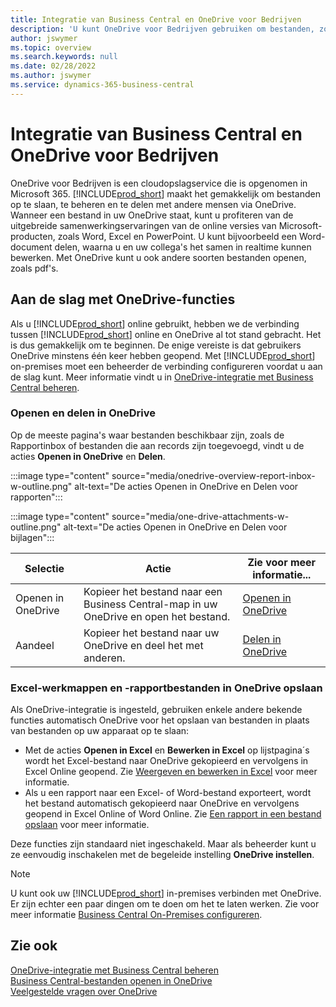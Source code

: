 ```yaml
---
title: Integratie van Business Central en OneDrive voor Bedrijven
description: 'U kunt OneDrive voor Bedrijven gebruiken om bestanden, zoals rapporten of bestandsbijlagen, op te slaan, te beheren en te delen. Ook als u het spelt als One Drive.'
author: jswymer
ms.topic: overview
ms.search.keywords: null
ms.date: 02/28/2022
ms.author: jswymer
ms.service: dynamics-365-business-central
---
```


# <a name="business-central-and-onedrive-for-business-integration"></a>Integratie van Business Central en OneDrive voor Bedrijven

OneDrive voor Bedrijven is een cloudopslagservice die is opgenomen in Microsoft 365. [!INCLUDE[prod_short](includes/prod_short.md)] maakt het gemakkelijk om bestanden op te slaan, te beheren en te delen met andere mensen via OneDrive. Wanneer een bestand in uw OneDrive staat, kunt u profiteren van de uitgebreide samenwerkingservaringen van de online versies van Microsoft-producten, zoals Word, Excel en PowerPoint. U kunt bijvoorbeeld een Word-document delen, waarna u en uw collega's het samen in realtime kunnen bewerken. Met OneDrive kunt u ook andere soorten bestanden openen, zoals pdf's. 

## <a name="get-started-with-onedrive-features"></a>Aan de slag met OneDrive-functies

Als u [!INCLUDE[prod_short](includes/prod_short.md)] online gebruikt, hebben we de verbinding tussen [!INCLUDE[prod_short](includes/prod_short.md)] online en OneDrive al tot stand gebracht. Het is dus gemakkelijk om te beginnen. De enige vereiste is dat gebruikers OneDrive minstens één keer hebben geopend. Met [!INCLUDE[prod_short](includes/prod_short.md)] on-premises moet een beheerder de verbinding configureren voordat u aan de slag kunt. Meer informatie vindt u in [OneDrive-integratie met Business Central beheren](admin-onedrive-integration.md).

<!-- We've created the connection between [!INCLUDE[prod_short](includes/prod_short.md)] online and OneDrive, so it's easy to get started. The only requirement is that users have opened OneDrive at least one time. -->

### <a name="open-and-share-in-onedrive"></a>Openen en delen in OneDrive

Op de meeste pagina's waar bestanden beschikbaar zijn, zoals de Rapportinbox of bestanden die aan records zijn toegevoegd, vindt u de acties **Openen in OneDrive** en **Delen**.

:::image type="content" source="media/onedrive-overview-report-inbox-w-outline.png" alt-text="De acties Openen in OneDrive en Delen voor rapporten":::


:::image type="content" source="media/one-drive-attachments-w-outline.png" alt-text="De acties Openen in OneDrive en Delen voor bijlagen":::

|Selectie|Actie|Zie voor meer informatie...|
|---------|-----|----------------|
|Openen in OneDrive|Kopieer het bestand naar een Business Central-map in uw OneDrive en open het bestand.|[Openen in OneDrive](across-share-onedrive.md#open-in-onedrive) |
|Aandeel|Kopieer het bestand naar uw OneDrive en deel het met anderen.|[Delen in OneDrive](across-share-onedrive.md#share) |

### <a name="save-excel-workbooks-and-report-files-in-onedrive"></a>Excel-werkmappen en -rapportbestanden in OneDrive opslaan

Als OneDrive-integratie is ingesteld, gebruiken enkele andere bekende functies automatisch OneDrive voor het opslaan van bestanden in plaats van bestanden op uw apparaat op te slaan:

- Met de acties **Openen in Excel** en **Bewerken in Excel** op lijstpagina´s wordt het Excel-bestand naar OneDrive gekopieerd en vervolgens in Excel Online geopend. Zie [Weergeven en bewerken in Excel](across-work-with-excel.md) voor meer informatie.
- Als u een rapport naar een Excel- of Word-bestand exporteert, wordt het bestand automatisch gekopieerd naar OneDrive en vervolgens geopend in Excel Online of Word Online. Zie [Een rapport in een bestand opslaan](ui-work-report.md#saving-a-report-to-a-file) voor meer informatie.

Deze functies zijn standaard niet ingeschakeld. Maar als beheerder kunt u ze eenvoudig inschakelen met de begeleide instelling **OneDrive instellen**.

<!--
When you use the **Open in OneDrive** action for the first time, [!INCLUDE[prod_short](includes/prod_short.md)] does the following in your OneDrive:

1. Creates a folder named [!INCLUDE[prod_short](includes/prod_short.md)]. 
2. In the [!INCLUDE[prod_short](includes/prod_short.md)] folder, it creates another folder with the same name as the company you're working in. If you work in more than one company, it will create a folder for the company you're working in when you use the **Open in OneDrive** action. 
3. Puts a copy of the file you selected in the folder, and then opens the file. The next time you use the action, it only copies and opens the file. 

The folder and its content are private until you decide to share them with others. For example, you might decide to share content with one or more of your coworkers, or even people outside of your organization. For more information, see [Share OneDrive files and folders](https://support.microsoft.com/office/share-onedrive-files-and-folders-9fcc2f7d-de0c-4cec-93b0-a82024800c07) in the content for OneDrive.
-->

> [!NOTE]
> U kunt ook uw [!INCLUDE[prod_short](includes/prod_short.md)] in-premises verbinden met OneDrive. Er zijn echter een paar dingen om te doen om het te laten werken. Zie voor meer informatie [Business Central On-Premises configureren](admin-onedrive-integration-onpremises.md).

## <a name="see-also"></a>Zie ook

[OneDrive-integratie met Business Central beheren](admin-onedrive-integration.md)  
[Business Central-bestanden openen in OneDrive](across-share-onedrive.md)  
[Veelgestelde vragen over OneDrive](admin-onedrive-faq.md)  
